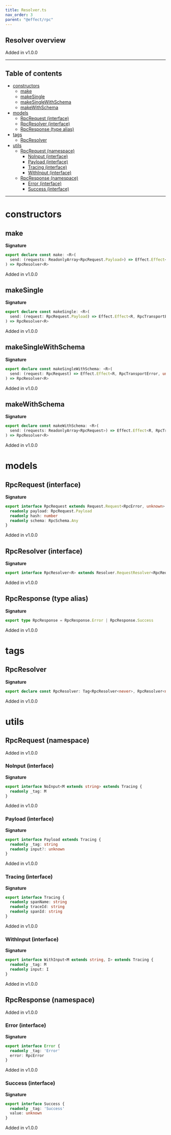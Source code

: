 ```yaml
---
title: Resolver.ts
nav_order: 3
parent: "@effect/rpc"
---
```


## Resolver overview

Added in v1.0.0

---

<h2 class="text-delta">Table of contents</h2>

- [constructors](#constructors)
  - [make](#make)
  - [makeSingle](#makesingle)
  - [makeSingleWithSchema](#makesinglewithschema)
  - [makeWithSchema](#makewithschema)
- [models](#models)
  - [RpcRequest (interface)](#rpcrequest-interface)
  - [RpcResolver (interface)](#rpcresolver-interface)
  - [RpcResponse (type alias)](#rpcresponse-type-alias)
- [tags](#tags)
  - [RpcResolver](#rpcresolver)
- [utils](#utils)
  - [RpcRequest (namespace)](#rpcrequest-namespace)
    - [NoInput (interface)](#noinput-interface)
    - [Payload (interface)](#payload-interface)
    - [Tracing (interface)](#tracing-interface)
    - [WithInput (interface)](#withinput-interface)
  - [RpcResponse (namespace)](#rpcresponse-namespace)
    - [Error (interface)](#error-interface)
    - [Success (interface)](#success-interface)

---

# constructors

## make

**Signature**

```ts
export declare const make: <R>(
  send: (requests: ReadonlyArray<RpcRequest.Payload>) => Effect.Effect<R, RpcTransportError, unknown>
) => RpcResolver<R>
```

Added in v1.0.0

## makeSingle

**Signature**

```ts
export declare const makeSingle: <R>(
  send: (request: RpcRequest.Payload) => Effect.Effect<R, RpcTransportError, unknown>
) => RpcResolver<R>
```

Added in v1.0.0

## makeSingleWithSchema

**Signature**

```ts
export declare const makeSingleWithSchema: <R>(
  send: (request: RpcRequest) => Effect.Effect<R, RpcTransportError, unknown>
) => RpcResolver<R>
```

Added in v1.0.0

## makeWithSchema

**Signature**

```ts
export declare const makeWithSchema: <R>(
  send: (requests: ReadonlyArray<RpcRequest>) => Effect.Effect<R, RpcTransportError, unknown>
) => RpcResolver<R>
```

Added in v1.0.0

# models

## RpcRequest (interface)

**Signature**

```ts
export interface RpcRequest extends Request.Request<RpcError, unknown> {
  readonly payload: RpcRequest.Payload
  readonly hash: number
  readonly schema: RpcSchema.Any
}
```

Added in v1.0.0

## RpcResolver (interface)

**Signature**

```ts
export interface RpcResolver<R> extends Resolver.RequestResolver<RpcRequest, R> {}
```

Added in v1.0.0

## RpcResponse (type alias)

**Signature**

```ts
export type RpcResponse = RpcResponse.Error | RpcResponse.Success
```

Added in v1.0.0

# tags

## RpcResolver

**Signature**

```ts
export declare const RpcResolver: Tag<RpcResolver<never>, RpcResolver<never>>
```

Added in v1.0.0

# utils

## RpcRequest (namespace)

Added in v1.0.0

### NoInput (interface)

**Signature**

```ts
export interface NoInput<M extends string> extends Tracing {
  readonly _tag: M
}
```

Added in v1.0.0

### Payload (interface)

**Signature**

```ts
export interface Payload extends Tracing {
  readonly _tag: string
  readonly input?: unknown
}
```

Added in v1.0.0

### Tracing (interface)

**Signature**

```ts
export interface Tracing {
  readonly spanName: string
  readonly traceId: string
  readonly spanId: string
}
```

Added in v1.0.0

### WithInput (interface)

**Signature**

```ts
export interface WithInput<M extends string, I> extends Tracing {
  readonly _tag: M
  readonly input: I
}
```

Added in v1.0.0

## RpcResponse (namespace)

Added in v1.0.0

### Error (interface)

**Signature**

```ts
export interface Error {
  readonly _tag: 'Error'
  error: RpcError
}
```

Added in v1.0.0

### Success (interface)

**Signature**

```ts
export interface Success {
  readonly _tag: 'Success'
  value: unknown
}
```

Added in v1.0.0
